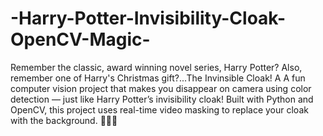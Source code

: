 # -Harry-Potter-Invisibility-Cloak-OpenCV-Magic-
Remember the classic, award winning novel series, Harry Potter?
Also, remember one of Harry's Christmas gift?...The Invinsible Cloak!
A
A fun computer vision project that makes you disappear on camera using color detection — just like Harry Potter’s invisibility cloak! Built with Python and OpenCV, this project uses real-time video masking to replace your cloak with the background. 🧙‍♂️✨
